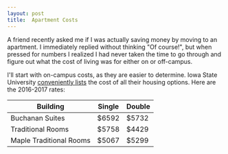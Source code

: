 ```yaml
---
layout: post
title:  Apartment Costs
---
```


A friend recently asked me if I was actually saving money by moving to an apartment.
I immediately replied without thinking "Of course!", but when pressed for numbers I realized I had never taken the time to go through and figure out what the cost of living was for either on or off-campus.

<!--more-->

I'll start with on-campus costs, as they are easier to determine.
Iowa State University [conveniently lists](http://housing.iastate.edu/rates) the cost of all their housing options.
Here are the 2016-2017 rates:

| Building                | Single | Double |
| ----------------------- | ------ | ------ |
| Buchanan Suites         | $6592  | $5732  |
| Traditional Rooms       | $5758  | $4429  |
| Maple Traditional Rooms | $5067  | $5299  |

